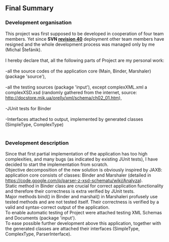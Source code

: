 ## Final Summary ##
### Development organisation ###
This project was first supposed to be developed in cooperation of four team members. Yet since **SVN [revision 40](https://code.google.com/p/parser-z-xsd-schematu/source/detail?r=40)** deployment other team members have resigned and the whole development process was managed only by me (Michal Štefánik).
<br><br>
I hereby declare that, all the following parts of Project are my personal work:<br>
<br>-all the source codes of the application core (Main, Binder, Marshaler) (package 'source'),<br>
<br>-all the testing sources (package 'input'), except complexXML.xml a complexXSD.xsd (randomly gathered from the internet, source: <a href='http://docstore.mik.ua/orelly/xml/schema/ch02_01.htm'>http://docstore.mik.ua/orelly/xml/schema/ch02_01.htm</a>),<br>
<br>-JUnit tests for Binder<br>
<br>-Interfaces attached to output, implemented by generated classes (SimpleType, ComplexType)<br>
<br>
<h3>Development description</h3>
Since that first partial implementation of the application has too high complexities, and many bugs (as indicated by existing JUnit tests), I have decided to start the implementation from scratch. <br>
Objective decomposition of the new solution is obviously inspired by JAXB: application core consists of classes: Binder and Marshaler (detailed in <a href='https://code.google.com/p/parser-z-xsd-schematu/wiki/Analyza'>https://code.google.com/p/parser-z-xsd-schematu/wiki/Analyza</a>). <br>
Static method in Binder class are crucial for correct application functionality and therefore their correctness is extra verified by JUnit tests.<br>
Major methods bind() in Binder and marshal() in Marshaleri profusely use tested methods and are not tested itself. Their correctness is verified by a valid and syntax-correct output of the application. <br>
To enable automatic testing of Project were attached testing XML Schemas and Documents (package 'input').<br>
To ease possible further development above this application, together with the generated classes are attached their interfaces (SimpleType, ComplexType, ParserInterface).